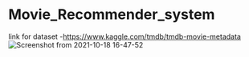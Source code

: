 # Movie_Recommender_system
link for dataset -https://www.kaggle.com/tmdb/tmdb-movie-metadata
![Screenshot from 2021-10-18 16-47-52](https://user-images.githubusercontent.com/56758814/137720914-26f3b050-ace9-490d-8295-3376380c2037.png)
